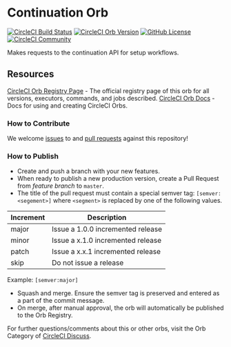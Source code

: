 # Continuation Orb
[![CircleCI Build Status](https://circleci.com/gh/CircleCI-Public/continuation-orb.svg?style=shield "CircleCI Build Status")](https://circleci.com/gh/CircleCI-Public/continuation-orb) [![CircleCI Orb Version](https://img.shields.io/badge/endpoint.svg?url=https://badges.circleci.io/orb/circleci/continuation)](https://circleci.com/developer/orbs/orb/circleci/continuation) [![GitHub License](https://img.shields.io/badge/license-MIT-lightgrey.svg)](https://raw.githubusercontent.com/CircleCI-Public/continuation-orb/master/LICENSE) [![CircleCI Community](https://img.shields.io/badge/community-CircleCI%20Discuss-343434.svg)](https://discuss.circleci.com/c/ecosystem/orbs)

Makes requests to the continuation API for setup workflows.

## Resources

[CircleCI Orb Registry Page](https://circleci.com/developer/orbs/orb/circleci/continuation) - The official registry page of this orb for all versions, executors, commands, and jobs described.
[CircleCI Orb Docs](https://circleci.com/docs/2.0/orb-intro/#section=configuration) - Docs for using and creating CircleCI Orbs.

### How to Contribute

We welcome [issues](https://github.com/CircleCI-Public/continuation-orb/issues) to and [pull requests](https://github.com/CircleCI-Public/continuation-orb/pulls) against this repository!

### How to Publish
* Create and push a branch with your new features.
* When ready to publish a new production version, create a Pull Request from _feature branch_ to `master`.
* The title of the pull request must contain a special semver tag: `[semver:<segement>]` where `<segment>` is replaced by one of the following values.

| Increment | Description|
| ----------| -----------|
| major     | Issue a 1.0.0 incremented release|
| minor     | Issue a x.1.0 incremented release|
| patch     | Issue a x.x.1 incremented release|
| skip      | Do not issue a release|

Example: `[semver:major]`

* Squash and merge. Ensure the semver tag is preserved and entered as a part of the commit message.
* On merge, after manual approval, the orb will automatically be published to the Orb Registry.


For further questions/comments about this or other orbs, visit the Orb Category of [CircleCI Discuss](https://discuss.circleci.com/c/orbs).
